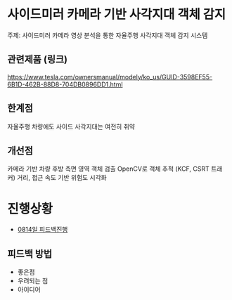 사이드미러 카메라 기반 사각지대 객체 감지
=======================================
주제: 사이드미러 카메라 영상 분석을 통한 자율주행 사각지대 객체 감지 시스템

## 관련제품 (링크)
https://www.tesla.com/ownersmanual/modely/ko_us/GUID-3598EF55-6B1D-462B-88D8-704DB0896DD1.html

## 한계점
자율주행 차량에도 사이드 사각지대는 여전히 취약

## 개선점
카메라 기반 차량 후방 측면 영역 객체 검출
OpenCV로 객체 추적 (KCF, CSRT 트래커)
거리, 접근 속도 기반 위험도 시각화

# 진행상황
- [0814일 피드백진행](/feedback/0814.md)

## 피드백 방법
- 좋은점
- 우려되는 점
- 아이디어